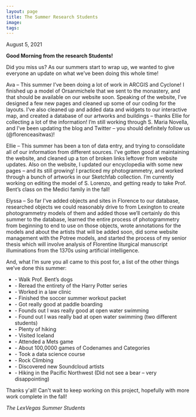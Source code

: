 ```yaml
---
layout: page
title: The Summer Research Students
image:
tags:
---
```

<p> August 5, 2021 </p>
<p><b> Good Morning from the research Students!</b></p>

<p>Did you miss us? As our summers start to wrap up, we wanted to give everyone an update on what we’ve been doing this whole time! </p> <!-- more -->

<p> Ava – This summer I’ve been doing a lot of work in ARCGIS and Cyclone! I finished up a model of Orsanmichele that we sent to the monastery, and that should be available on our website soon. Speaking of the website, I’ve designed a few new pages and cleaned up some of our coding for the layouts.  I’ve also cleaned up and added data and widgets to our interactive map, and created a database of our artworks and buildings – thanks Ellie for collecting a lot of the information! I’m still working through S. Maria Novella, and I’ve been updating the blog and Twitter – you should definitely follow us (@florenceasitwas)!</p>

<p>Ellie – This summer has been a ton of data entry, and trying to consolidate all of our information from different sources. I’ve gotten good at maintaining the website, and cleaned up a ton of broken links leftover from website updates. Also on the website, I updated our encyclopedia with some new pages – and its still growing!  I practiced my photogrammetry, and worked through a bunch of artworks in our Sketchfab collection. I’m currently working on editing the model of S. Lorenzo, and getting ready to take Prof. Bent’s class on the Medici family in the fall! </p>


<p>Elyssa – So far I've added objects and sites in Florence to our database, researched objects we could reasonably drive to from Lexington to create photogrammetry models of them and added those we’ll certainly do this summer to the database, learned the entire process of photogrammetry from beginning to end to use on those objects, wrote annotations for the models and about the artists that will be added soon, did some website management with the Potree models, and started the process of my senior thesis which will involve analysis of Florentine liturgical manuscript illuminations from the 1370s using artificial intelligence. </p>
	
<p>And, what I’m sure you all came to this post for, a list of the other things we’ve done this summer: </p>
<ul>
  <li> -	Walk Prof. Bent’s dogs </li>
<li>-	Reread the entirety of the Harry Potter series</li>
  <li>-	Worked in a law clinic </li>
<li>-	Finished the soccer summer workout packet </li>
<li>-	Got really good at paddle boarding </li>
<li>-	Founds out I was really good at open water swimming</li>
<li>-	Found out I was really bad at open water swimming (two different students) </li>
<li>-	Plenty of hiking </li>
<li>-	Visited Iceland </li>
<li>-	Attended a Mets game</li>
<li>-	About 100,0000 games of Codenames and Categories</li>
<li>-	Took a data science course</li>
<li>-	Rock Climbing </li>
<li>-	Discovered new Soundcloud artists</li>
<li>-	Hiking in the Pacific Northwest (Did not see a bear – very disappointing)</li>
  </ul>
  
  <p> Thanks y'all! Can't wait to keep working on this project, hopefully with more work complete in the fall! </p>
  <p><em>The LexVegas Summer Students </em></p>
 
